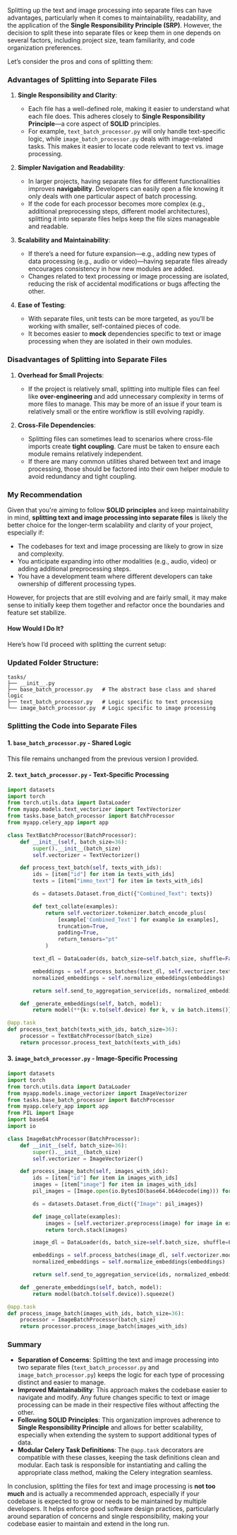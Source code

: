 Splitting up the text and image processing into separate files can have advantages, particularly when it comes to maintainability, readability, and the application of the **Single Responsibility Principle (SRP)**. However, the decision to split these into separate files or keep them in one depends on several factors, including project size, team familiarity, and code organization preferences.

Let’s consider the pros and cons of splitting them:

### Advantages of Splitting into Separate Files

1. **Single Responsibility and Clarity**:
   - Each file has a well-defined role, making it easier to understand what each file does. This adheres closely to **Single Responsibility Principle**—a core aspect of **SOLID** principles.
   - For example, `text_batch_processor.py` will only handle text-specific logic, while `image_batch_processor.py` deals with image-related tasks. This makes it easier to locate code relevant to text vs. image processing.

2. **Simpler Navigation and Readability**:
   - In larger projects, having separate files for different functionalities improves **navigability**. Developers can easily open a file knowing it only deals with one particular aspect of batch processing.
   - If the code for each processor becomes more complex (e.g., additional preprocessing steps, different model architectures), splitting it into separate files helps keep the file sizes manageable and readable.

3. **Scalability and Maintainability**:
   - If there’s a need for future expansion—e.g., adding new types of data processing (e.g., audio or video)—having separate files already encourages consistency in how new modules are added.
   - Changes related to text processing or image processing are isolated, reducing the risk of accidental modifications or bugs affecting the other.

4. **Ease of Testing**:
   - With separate files, unit tests can be more targeted, as you’ll be working with smaller, self-contained pieces of code.
   - It becomes easier to **mock** dependencies specific to text or image processing when they are isolated in their own modules.

### Disadvantages of Splitting into Separate Files

1. **Overhead for Small Projects**:
   - If the project is relatively small, splitting into multiple files can feel like **over-engineering** and add unnecessary complexity in terms of more files to manage. This may be more of an issue if your team is relatively small or the entire workflow is still evolving rapidly.

2. **Cross-File Dependencies**:
   - Splitting files can sometimes lead to scenarios where cross-file imports create **tight coupling**. Care must be taken to ensure each module remains relatively independent.
   - If there are many common utilities shared between text and image processing, those should be factored into their own helper module to avoid redundancy and tight coupling.

### My Recommendation

Given that you're aiming to follow **SOLID principles** and keep maintainability in mind, **splitting text and image processing into separate files** is likely the better choice for the longer-term scalability and clarity of your project, especially if:

- The codebases for text and image processing are likely to grow in size and complexity.
- You anticipate expanding into other modalities (e.g., audio, video) or adding additional preprocessing steps.
- You have a development team where different developers can take ownership of different processing types.

However, for projects that are still evolving and are fairly small, it may make sense to initially keep them together and refactor once the boundaries and feature set stabilize. 

#### How Would I Do It?

Here’s how I’d proceed with splitting the current setup:

### Updated Folder Structure:

```
tasks/
├── __init__.py
├── base_batch_processor.py   # The abstract base class and shared logic
├── text_batch_processor.py   # Logic specific to text processing
└── image_batch_processor.py  # Logic specific to image processing
```

### Splitting the Code into Separate Files

#### 1. `base_batch_processor.py` - Shared Logic
This file remains unchanged from the previous version I provided.

#### 2. `text_batch_processor.py` - Text-Specific Processing

```python
import datasets
import torch
from torch.utils.data import DataLoader
from myapp.models.text_vectorizer import TextVectorizer
from tasks.base_batch_processor import BatchProcessor
from myapp.celery_app import app

class TextBatchProcessor(BatchProcessor):
    def __init__(self, batch_size=36):
        super().__init__(batch_size)
        self.vectorizer = TextVectorizer()

    def process_text_batch(self, texts_with_ids):
        ids = [item["id"] for item in texts_with_ids]
        texts = [item["immo_text"] for item in texts_with_ids]

        ds = datasets.Dataset.from_dict({"Combined_Text": texts})

        def text_collate(examples):
            return self.vectorizer.tokenizer.batch_encode_plus(
                [example['Combined_Text'] for example in examples], 
                truncation=True, 
                padding=True,
                return_tensors="pt"
            )

        text_dl = DataLoader(ds, batch_size=self.batch_size, shuffle=False, num_workers=0, collate_fn=text_collate)

        embeddings = self.process_batches(text_dl, self.vectorizer.text_model)
        normalized_embeddings = self.normalize_embeddings(embeddings)

        return self.send_to_aggregation_service(ids, normalized_embeddings, "EMBEDDINGS_TEXT")

    def _generate_embeddings(self, batch, model):
        return model(**{k: v.to(self.device) for k, v in batch.items()}).text_embeds.squeeze()

@app.task
def process_text_batch(texts_with_ids, batch_size=36):
    processor = TextBatchProcessor(batch_size)
    return processor.process_text_batch(texts_with_ids)
```

#### 3. `image_batch_processor.py` - Image-Specific Processing

```python
import datasets
import torch
from torch.utils.data import DataLoader
from myapp.models.image_vectorizer import ImageVectorizer
from tasks.base_batch_processor import BatchProcessor
from myapp.celery_app import app
from PIL import Image
import base64
import io

class ImageBatchProcessor(BatchProcessor):
    def __init__(self, batch_size=36):
        super().__init__(batch_size)
        self.vectorizer = ImageVectorizer()

    def process_image_batch(self, images_with_ids):
        ids = [item["id"] for item in images_with_ids]
        images = [item["image"] for item in images_with_ids]
        pil_images = [Image.open(io.BytesIO(base64.b64decode(img))) for img in images]

        ds = datasets.Dataset.from_dict({"Image": pil_images})

        def image_collate(examples):
            images = [self.vectorizer.preprocess(image) for image in examples['Image']]
            return torch.stack(images)

        image_dl = DataLoader(ds, batch_size=self.batch_size, shuffle=False, num_workers=0, collate_fn=image_collate)

        embeddings = self.process_batches(image_dl, self.vectorizer.model)
        normalized_embeddings = self.normalize_embeddings(embeddings)

        return self.send_to_aggregation_service(ids, normalized_embeddings, "EMBEDDINGS_IMAGE")

    def _generate_embeddings(self, batch, model):
        return model(batch.to(self.device)).squeeze()

@app.task
def process_image_batch(images_with_ids, batch_size=36):
    processor = ImageBatchProcessor(batch_size)
    return processor.process_image_batch(images_with_ids)
```

### Summary

- **Separation of Concerns**: Splitting the text and image processing into two separate files (`text_batch_processor.py` and `image_batch_processor.py`) keeps the logic for each type of processing distinct and easier to manage.
- **Improved Maintainability**: This approach makes the codebase easier to navigate and modify. Any future changes specific to text or image processing can be made in their respective files without affecting the other.
- **Following SOLID Principles**: This organization improves adherence to **Single Responsibility Principle** and allows for better scalability, especially when extending the system to support additional types of data.
- **Modular Celery Task Definitions**: The `@app.task` decorators are compatible with these classes, keeping the task definitions clean and modular. Each task is responsible for instantiating and calling the appropriate class method, making the Celery integration seamless.

In conclusion, splitting the files for text and image processing is **not too much** and is actually a recommended approach, especially if your codebase is expected to grow or needs to be maintained by multiple developers. It helps enforce good software design practices, particularly around separation of concerns and single responsibility, making your codebase easier to maintain and extend in the long run.